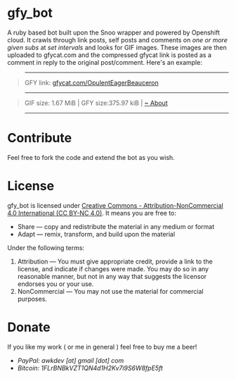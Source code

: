 gfy_bot
=======

A ruby based bot built upon the Snoo wrapper and powered by Openshift cloud. It crawls through link posts, self posts and comments on *one or more given subs* at *set intervals* and looks for GIF images. These images are then uploaded to gfycat.com and the compressed gfycat link is posted as a comment in reply to the original post/comment.  Here's an example:

>---

>GFY link: [gfycat.com/OpulentEagerBeauceron](http://gfycat.com/OpulentEagerBeauceron)

>---

> GIF size: 1.67 MiB | GFY size:375.97 kiB | [~ About](http://www.reddit.com/r/gfycat/comments/1u5df2/made_a_gfy_bot_for_reddit_in_ruby_meet_ugfy_bot/)

>---


Contribute
==========

Feel free to fork the code and extend the bot as you wish. 

License
=======

gfy_bot is licensed under [Creative Commons - Attribution-NonCommercial 4.0 International (CC BY-NC 4.0)](http://creativecommons.org/licenses/by-nc/4.0/deed.en_US). It means you are free to:  
 - Share — copy and redistribute the material in any medium or format  
 - Adapt — remix, transform, and build upon the material

Under the following terms: 

 1. Attribution — You must give appropriate credit, provide a link to the license, and indicate if changes were made. You may do so in any reasonable manner, but not in any way that suggests the licensor endorses you or your use.  
 2. NonCommercial — You may not use the material for commercial purposes.
 
Donate
======

If you like my work ( or me in general ) feel free to buy me a beer! 
 - *PayPal: awkdev [at] gmail [dot] com*
 - *Bitcoin: 1FLrBNBkVZT1QN4d1H2Kv7i9S6W8fpE5ft*
